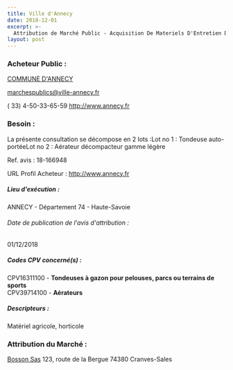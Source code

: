 ```yaml
---
title: Ville d'Annecy
date: 2018-12-01
excerpt: >-
  Attribution de Marché Public - Acquisition De Materiels D'Entretien Des Terrains De Sport
layout: post
---
```


### Acheteur Public : 
<a href="/acheteur-32/siren-200063402"> COMMUNE D'ANNECY</a><br/>



marchespublics@ville-annecy.fr

( 33) 4-50-33-65-59
http://www.annecy.fr
### Besoin :

La présente consultation se décompose en 2 lots :Lot no 1 : Tondeuse auto-portéeLot no 2 : Aérateur décompacteur gamme légère

Ref. avis : 18-166948

URL Profil Acheteur : http://www.annecy.fr

##### Lieu d'exécution :

ANNECY - Département 74 - Haute-Savoie

###### Date de publication de l'avis d'attribution : 
01/12/2018

##### Codes CPV concerné(s) :
CPV16311100 - **Tondeuses à gazon pour pelouses, parcs ou terrains de sports** <br/>
CPV39714100 - **Aérateurs** <br/>

##### Descripteurs :
Matériel agricole, horticole <br/>

### Attribution du Marché :
<a href="/entreprise-269/siren-796880474"> Bosson Sas</a>    123, route de la Bergue 74380 Cranves-Sales <br/>
